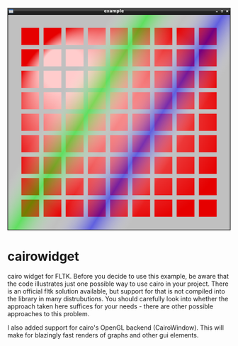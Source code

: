 ![screenshot.png](screenshot.png?raw=true)
# cairowidget
cairo widget for FLTK. Before you decide to use this example, be aware that the code illustrates just one possible way to use cairo in your project. There is an official fltk solution available, but support for that is not compiled into the library in many distrubutions. You should carefully look into whether the approach taken here suffices for your needs - there are other possible approaches to this problem.

I also added support for cairo's OpenGL backend (CairoWindow). This will make for blazingly fast renders of graphs and other gui elements.
